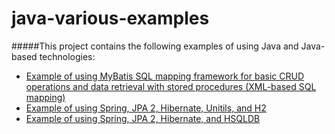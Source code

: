 java-various-examples
=====================

#####This project contains the following examples of using Java and Java-based technologies:
* [Example of using MyBatis SQL mapping framework for basic CRUD operations and data retrieval with stored procedures (XML-based SQL mapping)](https://github.com/igor-baiborodine/java-various-examples/tree/master/mybatis-xml-example)
* [Example of using Spring, JPA 2, Hibernate, Unitils, and H2](https://github.com/igor-baiborodine/java-various-examples/tree/master/spring-jpa-unitils-example)
* [Example of using Spring, JPA 2, Hibernate, and HSQLDB](https://github.com/igor-baiborodine/java-various-examples/tree/master/spring-jpa-hsqldb-example)
